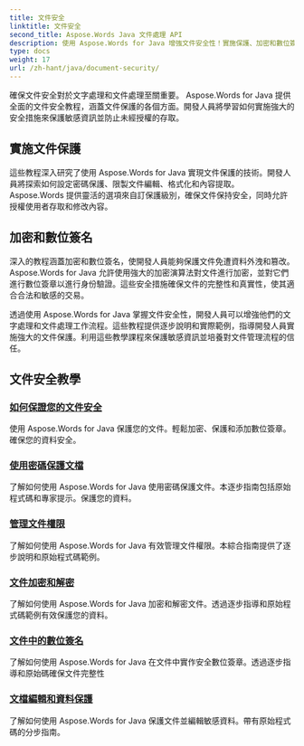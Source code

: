 ```yaml
---
title: 文件安全
linktitle: 文件安全
second_title: Aspose.Words Java 文件處理 API
description: 使用 Aspose.Words for Java 增強文件安全性！實施保護、加密和數位簽章以實現強大的資料保護。
type: docs
weight: 17
url: /zh-hant/java/document-security/
---
```


確保文件安全對於文字處理和文件處理至關重要。 Aspose.Words for Java 提供全面的文件安全教程，涵蓋文件保護的各個方面。開發人員將學習如何實施強大的安全措施來保護敏感資訊並防止未經授權的存取。

## 實施文件保護

這些教程深入研究了使用 Aspose.Words for Java 實現文件保護的技術。開發人員將探索如何設定密碼保護、限製文件編輯、格式化和內容提取。 Aspose.Words 提供靈活的選項來自訂保護級別，確保文件保持安全，同時允許授權使用者存取和修改內容。

## 加密和數位簽名

深入的教程涵蓋加密和數位簽名，使開發人員能夠保護文件免遭資料外洩和篡改。 Aspose.Words for Java 允許使用強大的加密演算法對文件進行加密，並對它們進行數位簽章以進行身份驗證。這些安全措施確保文件的完整性和真實性，使其適合合法和敏感的交易。

透過使用 Aspose.Words for Java 掌握文件安全性，開發人員可以增強他們的文字處理和文件處理工作流程。這些教程提供逐步說明和實際範例，指導開發人員實施強大的文件保護。利用這些教學課程來保護敏感資訊並培養對文件管理流程的信任。

## 文件安全教學
### [如何保證您的文件安全](./keep-documents-safe-secure/)
使用 Aspose.Words for Java 保護您的文件。輕鬆加密、保護和添加數位簽章。確保您的資料安全。
### [使用密碼保護文檔](./securing-documents-passwords/)
了解如何使用 Aspose.Words for Java 使用密碼保護文件。本逐步指南包括原始程式碼和專家提示。保護您的資料。
### [管理文件權限](./managing-document-permissions/)
了解如何使用 Aspose.Words for Java 有效管理文件權限。本綜合指南提供了逐步說明和原始程式碼範例。
### [文件加密和解密](./document-encryption-decryption/)
了解如何使用 Aspose.Words for Java 加密和解密文件。透過逐步指導和原始程式碼範例有效保護您的資料。
### [文件中的數位簽名](./digital-signatures-in-documents/)
了解如何使用 Aspose.Words for Java 在文件中實作安全數位簽章。透過逐步指導和原始碼確保文件完整性
### [文檔編輯和資料保護](./document-redaction-data-protection/)
了解如何使用 Aspose.Words for Java 保護文件並編輯敏感資料。帶有原始程式碼的分步指南。